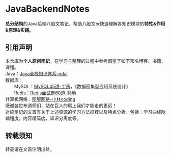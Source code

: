 # JavaBackendNotes
**总分结构**的Java后端八股文笔记，帮助八股文er快速理解各知识模块的**特性&amp;作用&amp;原理&amp;实践**。  

## 引用声明
本仓库为**个人原创笔记**，在学习与整理的过程中参考借鉴了如下知名博客、书籍、课程。  
Java：[Java全栈知识体系-pdai](https://pdai.tech/)  
数据库：  
&emsp;&emsp;MySQL：[MySQL45讲-丁奇](https://time.geekbang.org/column/intro/100020801)，《数据密集型应用系统设计》  
&emsp;&emsp;Redis：[Redis面试题60道-帅地](https://www.iamshuaidi.com/1864.html)  
计算机网络：[图解网络-小林coding](https://www.xiaolincoding.com/)  
感谢各位布道师们，站在巨人的肩上我们才能走的更远！  
对应笔记的文首有关于上述资源的学习方法推荐以及特点分析，包括：学习曲线陡峭程度，内容精简度，知识分离度等。  
## 转载须知
转载请在文首注明出处。
